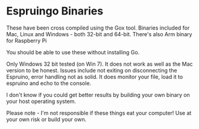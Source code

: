 # Espruingo Binaries
These have been cross compiled using the Gox tool. Binaries included for Mac, Linux and Windows - both 32-bit and 64-bit. There's also Arm binary for Raspberry Pi

You should be able to use these without installing Go.

Only Windows 32 bit tested (on Win 7). It does not work as well as the Mac version to be honest. Issues include not exiting on disconnecting the Espruino, error handling not as solid. It does monitor your file, load it to espruino and echo to the console. 

I don't know if you could get better results by building your own binary on your host operating system. 

Please note - I'm not responsible if these things eat your computer! Use at your own risk or build your own.